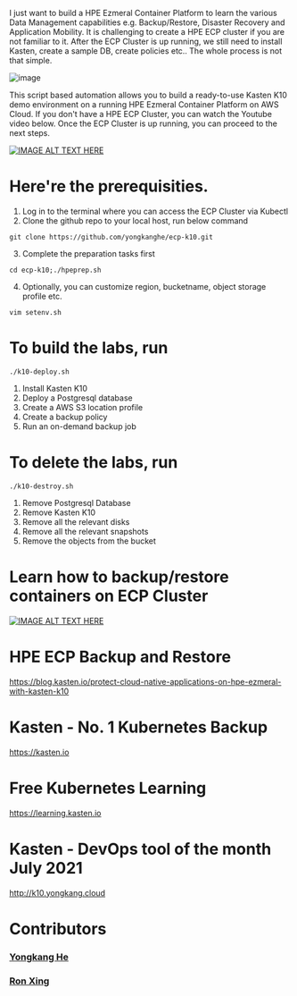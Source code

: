 I just want to build a HPE Ezmeral Container Platform to learn the various Data Management capabilities e.g. Backup/Restore, Disaster Recovery and Application Mobility. It is challenging to create a HPE ECP cluster if you are not familiar to it. After the ECP Cluster is up running, we still need to install Kasten, create a sample DB, create policies etc.. The whole process is not that simple.

![image](https://f.hubspotusercontent30.net/hub/3855032/hubfs/Blog%20Images/HPE%20Ezmeral%20Container%20Platform/Blog-featured-hpe-ezmeral-kasten.png?width=720&name=Blog-featured-hpe-ezmeral-kasten.png)

This script based automation allows you to build a ready-to-use Kasten K10 demo environment on a running HPE Ezmeral Container Platform on AWS Cloud. If you don't have a HPE ECP Cluster, you can watch the Youtube video below. Once the ECP Cluster is up running, you can proceed to the next steps. 

[![IMAGE ALT TEXT HERE](https://img.youtube.com/vi/KUlH2o405oI/0.jpg)](https://www.youtube.com/watch?v=KUlH2o405oI)

# Here're the prerequisities. 
1. Log in to the terminal where you can access the ECP Cluster via Kubectl
2. Clone the github repo to your local host, run below command
````
git clone https://github.com/yongkanghe/ecp-k10.git
````
3. Complete the preparation tasks first
````
cd ecp-k10;./hpeprep.sh
````
4. Optionally, you can customize region, bucketname, object storage profile etc.
````
vim setenv.sh
````
 
# To build the labs, run 
````
./k10-deploy.sh
````
1. Install Kasten K10
2. Deploy a Postgresql database
3. Create a AWS S3 location profile
4. Create a backup policy
5. Run an on-demand backup job

# To delete the labs, run 
````
./k10-destroy.sh
````
1. Remove Postgresql Database
2. Remove Kasten K10
3. Remove all the relevant disks
4. Remove all the relevant snapshots
5. Remove the objects from the bucket

# Learn how to backup/restore containers on ECP Cluster
[![IMAGE ALT TEXT HERE](https://img.youtube.com/vi/zMKIOCuEPyI/0.jpg)](https://www.youtube.com/watch?v=zMKIOCuEPyI)

# HPE ECP Backup and Restore
https://blog.kasten.io/protect-cloud-native-applications-on-hpe-ezmeral-with-kasten-k10

# Kasten - No. 1 Kubernetes Backup
https://kasten.io 

# Free Kubernetes Learning
https://learning.kasten.io 

# Kasten - DevOps tool of the month July 2021
http://k10.yongkang.cloud

# Contributors

### [Yongkang He](http://yongkang.cloud)
### [Ron Xing](https://www.linkedin.com/in/ron-xing-hua/)



